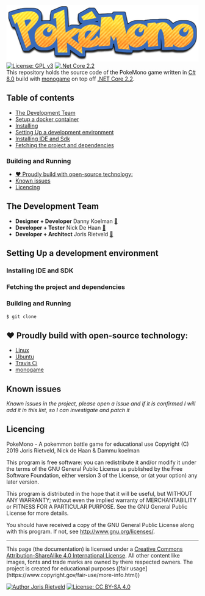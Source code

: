 ![PokeMono logo](Resources/logo_striped.png)
<br>
[![License: GPL v3](https://img.shields.io/badge/License-GPL%20v3-blue.svg)](LICENCE)
[![.Net Core 2.2](https://img.shields.io/badge/.NET%20Core%202.2%0A-blue.svg)](https://dotnet.microsoft.com/download)
<br>
This repository holds the source code of the PokeMono game written in [C# 8.0](https://dotnet.microsoft.com/languages) build 
with [monogame](https://github.com/MonoGame/MonoGame) on top off [.NET Core 2.2](https://dotnet.microsoft.com/download/dotnet-core).

[TOC]: # "Table of contents"

## Table of contents
- [The Development Team](#the-development-team)
- [Setup a docker container](#setup-a-docker-container)
- [Installing](#installing)
- [Setting Up a development environment](#Setting-Up-a-development-environment)
- [Installing IDE and Sdk](#Installing-IDE-and-Sdk)
- [Fetching the project and dependencies](#Fetching-the-project-and-dependencies)

### Building and Running
- [:heart: Proudly build with open-source technology:](#proudly-build-with-open-source-technology)
- [Known issues](#known-issues)
- [Licencing](#licencing)


## The Development Team ##
  - **Designer + Developer** Danny Koelman [:email:]()
  - **Developer + Tester** Nick De Haan [:email:]()
  - **Developer + Architect** Joris Rietveld [:email:](mailto:jorisrietveld@gmail.com)


## Setting Up a development environment ##


### Installing IDE and SDK

### Fetching the project and dependencies

### Building and Running
```console
$ git clone
```

## :heart: Proudly build with open-source technology: ##
- [Linux](https://www.linux.com/)
- [Ubuntu](https://www.ubuntu.com/)
- [Travis Ci](https://travis-ci.org/)
- [monogame](http://www.monogame.net/)


## Known issues
_Known issues in the project, please open a issue and if it is confirmed I will add it
in this list, so I can investigate and patch it_


## Licencing
PokeMono - A pokemmon battle game for educational use
Copyright (C) 2019 Joris Rietveld, Nick de Haan & Dammu koelman

This program is free software: you can redistribute it and/or modify
it under the terms of the GNU General Public License as published by
the Free Software Foundation, either version 3 of the License, or
(at your option) any later version.

This program is distributed in the hope that it will be useful,
but WITHOUT ANY WARRANTY; without even the implied warranty of
MERCHANTABILITY or FITNESS FOR A PARTICULAR PURPOSE.  See the
GNU General Public License for more details.

You should have received a copy of the GNU General Public License
along with this program.  If not, see <http://www.gnu.org/licenses/>.


<hr>
This page (the documentation) is licensed under a <a rel="license" href="http://creativecommons.org/licenses/by-sa/4.0/">Creative Commons Attribution-ShareAlike 4.0 International License</a>.
All other content like images, fonts and trade marks are owned by there respected owners. The project is created for educational purposes ([fair usage](https://www.copyright.gov/fair-use/more-info.html))  

[![Author Joris Rietveld](https://img.shields.io/badge/Author-Joris%20Rietveld-blue.svg)](https://github.com/jorisrietveld)
[![License: CC BY-SA 4.0](https://img.shields.io/badge/License-CC%20BY--SA%204.0-lightgrey.svg)](https://creativecommons.org/licenses/by-sa/4.0/)
